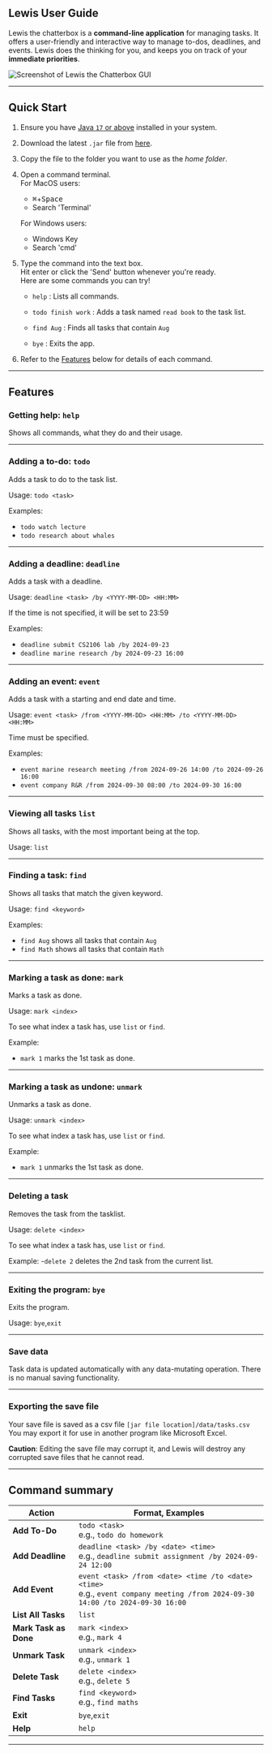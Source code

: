 Lewis User Guide
-------------------------------------------------------

Lewis the chatterbox is a **command-line application** for managing tasks. It offers a
user-friendly and interactive way to manage to-dos, deadlines, and events. Lewis
does the thinking for you, and keeps you on track of your **immediate priorities**.

![Screenshot of Lewis the Chatterbox GUI](./Ui.png)

-------------------------------------------------------

## Quick Start

1. Ensure you have [Java `17` or above](https://www.oracle.com/java/technologies/downloads/) installed in your system.

1. Download the latest `.jar` file from [here](https://github.com/darkmoongreatsword/ip/releases).

1. Copy the file to the folder you want to use as the _home folder_.

1. Open a command terminal.<br> For MacOS users:<br>
   - <kbd>⌘</kbd>+<kbd>Space</kbd>
   - Search 'Terminal'<br>
   
   For  Windows users:
   - Windows Key
   - Search 'cmd'

1. Type the command into the text box.<br> Hit enter or
   click the 'Send' button whenever you're ready.<br> Here are some commands you can try!

    * `help` : Lists all commands. <br>

    * `todo finish work` : Adds a task named `read book` to the task list. <br>

    * `find Aug` : Finds all tasks that contain `Aug`<br>

    * `bye` : Exits the app. <br>

1. Refer to the [Features](#features) below for details of each command.

-------------------------------------------------------

## Features

### Getting help: `help`

Shows all commands, what they do and their usage.

-------------------------------------------------------

### Adding a to-do: `todo`

Adds a task to do to the task list. 

Usage: `todo <task>`

Examples: 
- `todo watch lecture`
- `todo research about whales`

-------------------------------------------------------

### Adding a deadline: `deadline`

Adds a task with a deadline.

Usage: `deadline <task> /by <YYYY-MM-DD> <HH:MM>`

If the time is not specified, it will be set to 23:59

Examples:
- `deadline submit CS2106 lab /by 2024-09-23`
- `deadline marine research /by 2024-09-23 16:00`

-------------------------------------------------------

### Adding an event: `event`

Adds a task with a starting and end date and time.

Usage: `event <task> /from <YYYY-MM-DD> <HH:MM> /to <YYYY-MM-DD> <HH:MM>`

Time must be specified.

Examples:
- `event marine research meeting /from 2024-09-26 14:00 /to 2024-09-26 16:00`
- `event company R&R /from 2024-09-30 08:00 /to 2024-09-30 16:00`

-------------------------------------------------------

### Viewing all tasks `list`

Shows all tasks, with the most important being at the top.

Usage: `list`

-------------------------------------------------------

### Finding a task: `find`

Shows all tasks that match the given keyword.

Usage: `find <keyword>`

Examples:
- `find Aug` shows all tasks that contain `Aug`
- `find Math` shows all tasks that contain `Math`

-------------------------------------------------------

### Marking a task as done: `mark`

Marks a task as done.

Usage: `mark <index>`

To see what index a task has, use `list` or `find`.

Example:
- `mark 1` marks the 1st task as done.

-------------------------------------------------------

### Marking a task as undone: `unmark`

Unmarks a task as done.

Usage: `unmark <index>`

To see what index a task has, use `list` or `find`.

Example:
- `mark 1` unmarks the 1st task as done.

-------------------------------------------------------

### Deleting a task

Removes the task from the tasklist.

Usage: `delete <index>`

To see what index a task has, use `list` or `find`.

Example:
-`delete 2` deletes the 2nd task from the current list.

-------------------------------------------------------

### Exiting the program: `bye`

Exits the program.

Usage: `bye`,`exit`

-------------------------------------------------------

### Save data

Task data is updated automatically with any data-mutating operation.
There is no manual saving functionality.

-------------------------------------------------------

### Exporting the save file

Your save file is saved as a csv file `[jar file location]/data/tasks.csv`
You may export it for use in another program like Microsoft Excel.

**Caution**: Editing the save file may corrupt it, and Lewis will destroy any corrupted save files that he cannot read.

-------------------------------------------------------

## Command summary

| Action                  | Format, Examples                                                                                                                   |
|-------------------------|------------------------------------------------------------------------------------------------------------------------------------|
| **Add To-Do**            | `todo <task>` <br> e.g., `todo do homework`                                                                                        |
| **Add Deadline**         | `deadline <task> /by <date> <time>` <br> e.g., `deadline submit assignment /by 2024-09-24 12:00`                                   |
| **Add Event**            | `event <task> /from <date> <time /to <date> <time>` <br> e.g., `event company meeting /from 2024-09-30 14:00 /to 2024-09-30 16:00` |
| **List All Tasks**       | `list`                                                                                                                             |
| **Mark Task as Done**    | `mark <index>` <br> e.g., `mark 4`                                                                                                 |
| **Unmark Task**          | `unmark <index>` <br> e.g., `unmark 1`                                                                                             |
| **Delete Task**          | `delete <index>` <br> e.g., `delete 5`                                                                                             |
| **Find Tasks**           | `find <keyword>` <br> e.g., `find maths`                                                                                           |
| **Exit**                 | `bye`,`exit`                                                                                                                       |
| **Help**                 | `help`                                                                                                                             |

-------------------------------------------------------

